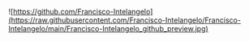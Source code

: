 ![https://github.com/Francisco-Intelangelo](https://raw.githubusercontent.com/Francisco-Intelangelo/Francisco-Intelangelo/main/Francisco-Intelangelo_github_preview.jpg)